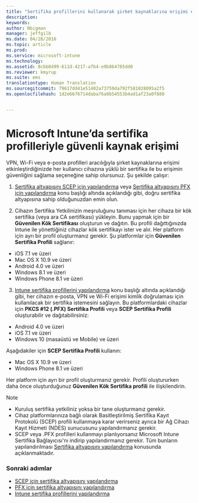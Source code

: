 ```yaml
---
title: "Sertifika profillerini kullanarak şirket kaynaklarına erişimi etkinleştir |Microsoft Intune"
description: 
keywords: 
author: Nbigman
manager: jeffgilb
ms.date: 04/28/2016
ms.topic: article
ms.prod: 
ms.service: microsoft-intune
ms.technology: 
ms.assetid: 8cbb8499-611d-4217-a7b4-e9b864785dd0
ms.reviewer: kmyrup
ms.suite: ems
translationtype: Human Translation
ms.sourcegitcommit: 79617dd41e51402a73759da792f581028095a2f5
ms.openlocfilehash: 1d2e6676714daba76a9b54553b4ad1af23a0f880


---
```


# Microsoft Intune’da sertifika profilleriyle güvenli kaynak erişimi
VPN, Wi-Fi veya e-posta profilleri aracılığıyla şirket kaynaklarına erişimi etkinleştirdiğinizde her kullanıcı cihazına yüklü bir sertifika ile bu erişimin güvenliğini sağlama seçeneğine sahip olursunuz. Şu şekilde çalışır:

1. [Sertifika altyapısını SCEP için yapılandırma](configure-certificate-infrastructure-for-scep.md) veya [Sertifika altyapısını PFX için yapılandırma](configure-certificate-infrastructure-for-pfx.md) konu başlığı altında açıklandığı gibi, doğru sertifika altyapısına sahip olduğunuzdan emin olun.

2. Cihazın Sertifika Yetkilinizin meşruluğunu tanıması için her cihaza bir kök sertifika (veya ara CA sertifikası) yükleyin. Bunu yapmak için bir **Güvenilen Kök Sertifikası** oluşturun ve dağıtın. Bu profili dağıttığınızda Intune ile yönettiğiniz cihazlar kök sertifikayı ister ve alır. Her platform için ayrı bir profil oluşturmanız gerekir. Şu platformlar için **Güvenilen Sertifika Profili** sağlanır:
 -  iOS 7.1 ve üzeri
 -  Mac OS X 10.9 ve üzeri
 -  Android 4.0 ve üzeri
 -  Windows 8.1 ve üzeri
 -  Windows Phone 8.1 ve üzeri

3. [Intune sertifika profillerini yapılandırma](configure-intune-certificate-profiles.md) konu başlığı altında açıklandığı gibi, her cihazın e-posta, VPN ve Wi-Fi erişimi kimlik doğrulaması için kullanılacak bir sertifika istemesini sağlayın. Bu platformlardaki cihazlar için **PKCS #12 (.PFX) Sertifika Profili** veya **SCEP Sertifika Profili** oluşturabilir ve dağıtabilirsiniz:

-  Android 4.0 ve üzeri
-  iOS 7.1 ve üzeri
-  Windows 10 (masaüstü ve Mobile) ve üzeri

Aşağıdakiler için **SCEP Sertifika Profili** kullanın:
-   Mac OS X 10.9 ve üzeri
-   Windows Phone 8.1 ve üzeri

Her platform için ayrı bir profil oluşturmanız gerekir. Profili oluştururken daha önce oluşturduğunuz **Güvenilen Kök Sertifika profili** ile ilişkilendirin.

> [!NOTE]           
> -    Kuruluş sertifika yetkiliniz yoksa bir tane oluşturmanız gerekir.
>- Cihaz platformlarınıza bağlı olarak Basitleştirilmiş Sertifika Kayıt Protokolü (SCEP) profili kullanmaya karar verirseniz ayrıca bir Ağ Cihazı Kayıt Hizmeti (NDES) sunucusunu yapılandırmanız gerekir.
>-  SCEP veya .PFX profilleri kullanmayı planlıyorsanız Microsoft Intune Sertifika Bağlayıcısı'nı indirip yapılandırmanız gerekir.
> Tüm bunların yapılandırılması [Sertifika altyapısını yapılandırma](configure-certificate-infrastructure.md) konusunda açıklanmaktadır.

### Sonraki adımlar
- [SCEP için sertifika altyapısını yapılandırma](configure-certificate-infrastructure-for-scep.md)
- [PFX için sertifika altyapısını yapılandırma](configure-certificate-infrastructure-for-pfx.md)
- [Intune sertifika profillerini yapılandırma](configure-intune-certificate-profiles.md)



<!--HONumber=Jul16_HO1-->


